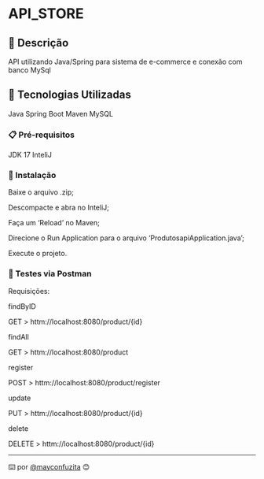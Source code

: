 # API_STORE

## 🚀 Descrição

API utilizando Java/Spring para sistema de e-commerce e conexão com banco MySql

## 🚀 Tecnologias Utilizadas

Java Spring Boot
Maven
MySQL
### 📋 Pré-requisitos

JDK 17
InteliJ

### 🔧 Instalação

Baixe o arquivo .zip;

Descompacte e abra no InteliJ;


Faça um ‘Reload’ no Maven;

Direcione o Run Application para o arquivo ‘ProdutosapiApplication.java’;

Execute o projeto.


### 🔩 Testes via Postman

Requisições:

findByID

GET > httm://localhost:8080/product/{id}

findAll

GET > httm://localhost:8080/product

register

POST > httm://localhost:8080/product/register

update

PUT > httm://localhost:8080/product/{id}

delete

DELETE > httm://localhost:8080/product/{id}


---
⌨️ por [@mayconfuzita](https://gist.github.com/Mayconfuzita86) 😊
